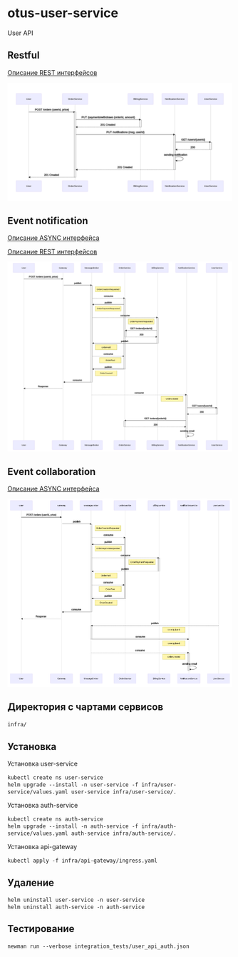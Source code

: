 # otus-user-service
User API

## Restful 

[Описание REST интерфейсов](http://petstore.swagger.io/?url=https://raw.githubusercontent.com/ivahotin/otus-user-service/main/specs/restful/rest-openapi.yaml)

![mermaid-diagram-20200526103254](README.assets/restful.png)

## Event notification

[Описание ASYNC интерфейса](./specs/eventsnotification/asyncapi.yaml)

[Описание REST интерфейсов](http://petstore.swagger.io/?url=https://raw.githubusercontent.com/ivahotin/otus-user-service/main/specs/eventsnotification/rest-openapi_v2.yaml)

![mermaid-diagram-20200526103254](README.assets/eventsnotification.png)

## Event collaboration

[Описание ASYNC интерфейса](./specs/eventcollaboration/asyncapi.yaml)

![mermaid-diagram-20200526103254](README.assets/eventcollaboration.png)

## Директория с чартами сервисов

`infra/`


## Установка

Установка user-service
```
kubectl create ns user-service
helm upgrade --install -n user-service -f infra/user-service/values.yaml user-service infra/user-service/.
```

Установка auth-service
```
kubectl create ns auth-service
helm upgrade --install -n auth-service -f infra/auth-service/values.yaml auth-service infra/auth-service/.
```

Установка api-gateway
```
kubectl apply -f infra/api-gateway/ingress.yaml
```

## Удаление

```
helm uninstall user-service -n user-service
helm uninstall auth-service -n auth-service
```

## Тестирование

```
newman run --verbose integration_tests/user_api_auth.json
```